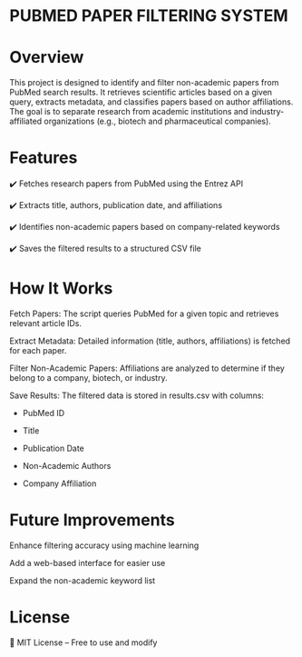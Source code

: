 # PUBMED PAPER FILTERING SYSTEM 


# Overview 

This project is designed to identify and filter non-academic papers from PubMed search results. It retrieves scientific articles based on a given query, extracts metadata, and classifies papers based on author affiliations. The goal is to separate research from academic institutions and industry-affiliated organizations (e.g., biotech and pharmaceutical companies).

# Features 

✔️ Fetches research papers from PubMed using the Entrez API

✔️ Extracts title, authors, publication date, and affiliations

✔️ Identifies non-academic papers based on company-related keywords

✔️ Saves the filtered results to a structured CSV file


# How It Works

Fetch Papers: The script queries PubMed for a given topic and retrieves relevant article IDs.

Extract Metadata: Detailed information (title, authors, affiliations) is fetched for each paper.

Filter Non-Academic Papers: Affiliations are analyzed to determine if they belong to a company, biotech, or industry.

Save Results: The filtered data is stored in results.csv with columns:

- PubMed ID

- Title

- Publication Date

- Non-Academic Authors

- Company Affiliation

# Future Improvements

Enhance filtering accuracy using machine learning

Add a web-based interface for easier use

Expand the non-academic keyword list


# License

📜 MIT License – Free to use and modify
